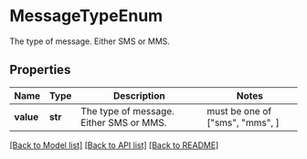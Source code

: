 # MessageTypeEnum

The type of message. Either SMS or MMS.

## Properties
Name | Type | Description | Notes
------------ | ------------- | ------------- | -------------
**value** | **str** | The type of message. Either SMS or MMS. |  must be one of ["sms", "mms", ]

[[Back to Model list]](../README.md#documentation-for-models) [[Back to API list]](../README.md#documentation-for-api-endpoints) [[Back to README]](../README.md)


